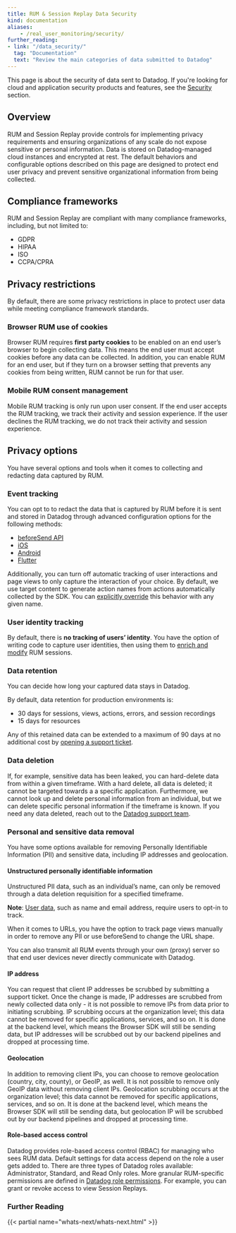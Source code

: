 ```yaml
---
title: RUM & Session Replay Data Security
kind: documentation
aliases:
    - /real_user_monitoring/security/
further_reading:
- link: "/data_security/"
  tag: "Documentation"
  text: "Review the main categories of data submitted to Datadog"
---
```


<div class="alert alert-info">This page is about the security of data sent to Datadog. If you're looking for cloud and application security products and features, see the <a href="/security/" target="_blank">Security</a> section.</div>

## Overview
RUM and Session Replay provide controls for implementing privacy requirements and ensuring organizations of any scale do not expose sensitive or personal information. Data is stored on Datadog-managed cloud instances and encrypted at rest. The default behaviors and configurable options described on this page are designed to protect end user privacy and prevent sensitive organizational information from being collected.
## Compliance frameworks
RUM and Session Replay are compliant with many compliance frameworks, including, but not limited to:

- GDPR
- HIPAA 
- ISO
- CCPA/CPRA

## Privacy restrictions
By default, there are some privacy restrictions in place to protect user data while meeting compliance framework standards.

### Browser RUM use of cookies
Browser RUM requires **first party cookies** to be enabled on an end user’s browser to begin collecting data. This means the end user must accept cookies before any data can be collected. In addition, you can enable RUM for an end user, but if they turn on a browser setting that prevents any cookies from being written, RUM cannot be run for that user.

### Mobile RUM consent management
Mobile RUM tracking is only run upon user consent. If the end user accepts the RUM tracking, we track their activity and session experience. If the user declines the RUM tracking, we do not track their activity and session experience.

## Privacy options
You have several options and tools when it comes to collecting and redacting data captured by RUM.

### Event tracking
You can opt to to redact the data that is captured by RUM before it is sent and stored in Datadog through advanced configuration options for the following methods:

- [beforeSend API][1]
- [iOS][2]
- [Android][3]
- [Flutter][4]

Additionally, you can turn off automatic tracking of user interactions and page views to only capture the interaction of your choice. By default, we use target content to generate action names from actions automatically collected by the SDK. You can [explicitly override][5] this behavior with any given name.

### User identity tracking
By default, there is **no tracking of users’ identity**. You have the option of writing code to capture user identities, then using them to [enrich and modify][6] RUM sessions.

### Data retention
You can decide how long your captured data stays in Datadog.

By default, data retention for production environments is:

- 30 days for sessions, views, actions, errors, and session recordings
- 15 days for resources

Any of this retained data can be extended to a maximum of 90 days at no additional cost by [opening a support ticket][7].

### Data deletion
If, for example, sensitive data has been leaked, you can hard-delete data from within a given timeframe. With a hard delete, all data is deleted; it cannot be targeted towards a a specific application. Furthermore, we cannot look up and delete personal information from an individual, but we can delete specific personal information if the timeframe is known. If you need any data deleted, reach out to the [Datadog support team][8].

### Personal and sensitive data removal
You have some options available for removing Personally Identifiable Information (PII) and sensitive data, including IP addresses and geolocation.

#### Unstructured personally identifiable information
Unstructured PII data, such as an individual’s name, can only be removed through a data deletion requisition for a specified timeframe.

**Note**: [User data][9], such as name and email address, require users to opt-in to track.

When it comes to URLs, you have the option to track page views manually in order to remove any PII or use beforeSend to change the URL shape.

You can also transmit all RUM events through your own (proxy) server so that end user devices never directly communicate with Datadog.

#### IP address
You can request that client IP addresses be scrubbed by submitting a support ticket. Once the change is made, IP addresses are scrubbed from newly collected data only - it is not possible to remove IPs from data prior to initiating scrubbing. IP scrubbing occurs at the organization level; this data cannot be removed for specific applications, services, and so on. It is done at the backend level, which means the Browser SDK will still be sending data, but IP addresses will be scrubbed out by our backend pipelines and dropped at processing time.

#### Geolocation
In addition to removing client IPs, you can choose to remove geolocation (country, city, county), or GeoIP, as well. It is not possible to remove only GeoIP data without removing client IPs. Geolocation scrubbing occurs at the organization level; this data cannot be removed for specific applications, services, and so on. It is done at the backend level, which means the Browser SDK will still be sending data, but geolocation IP will be scrubbed out by our backend pipelines and dropped at processing time.

#### Role-based access control
Datadog provides role-based access control (RBAC) for managing who sees RUM data. Default settings for data access depend on the role a user gets added to. There are three types of Datadog roles available: Administrator, Standard, and Read Only roles. More granular RUM-specific permissions are defined in [Datadog role permissions][10]. For example, you can grant or revoke access to view Session Replays.

### Further Reading

{{< partial name="whats-next/whats-next.html" >}}

[1]: /real_user_monitoring/guide/enrich-and-control-rum-data/?tab=event#event-and-context-structure
[2]: /real_user_monitoring/ios/advanced_configuration/?tab=swift#modify-or-drop-rum-events
[3]: /real_user_monitoring/android/advanced_configuration/?tab=kotlin#modify-or-drop-rum-events
[4]: /real_user_monitoring/flutter/advanced_configuration/#modify-or-drop-rum-events
[5]: /real_user_monitoring/browser/tracking_user_actions/#declare-a-name-for-click-actions
[6]: /real_user_monitoring/browser/modifying_data_and_context/?tab=npm#user-session
[7]: /help/
[8]: /help/
[9]: /real_user_monitoring/browser/modifying_data_and_context/?tab=npm#user-session
[10]: /account_management/rbac/permissions/#real-user-monitoring